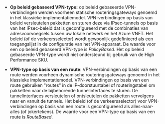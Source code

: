 - **Op beleid gebaseerd VPN-type:** op beleid gebaseerde VPN-verbindingen werden voorheen statische routeringsgateways genoemd in het klassieke implementatiemodel. VPN-verbindingen op basis van beleid versleutelen pakketten en sturen deze via IPsec-tunnels op basis van het IPsec-beleid dat is geconfigureerd met de combinaties van adresvoorvoegsels tussen uw lokale netwerk en het Azure VNET. Het beleid (of de verkeersselector) wordt gewoonlijk gedefinieerd als een toegangslijst in de configuratie van het VPN-apparaat. De waarde voor een op beleid gebaseerd VPN-type is *PolicyBased*. Het op beleid gebaseerde VPN-type wordt niet ondersteund bij gebruik van de High Performance SKU.

- **VPN-type op basis van een route**: VPN-verbindingen op basis van een route werden voorheen dynamische routeringsgateways genoemd in het klassieke implementatiemodel. VPN-verbindingen op basis van een route gebruiken "routes" in de IP-doorstuurtabel of routeringstabel om pakketten naar de bijbehorende tunnelinterfaces te sturen. De tunnelinterfaces versleutelen of ontsleutelen de pakketten vervolgens naar en vanuit de tunnels. Het beleid (of de verkeersselector) voor VPN-verbindingen op basis van een route is geconfigureerd als alles-naar-alles (of jokertekens). De waarde voor een VPN-type op basis van een route is *RouteBased*.


<!--HONumber=Aug16_HO4-->


